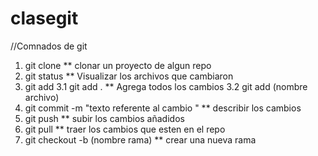 # clasegit

//Comnados de git

1. git clone \*\* clonar un proyecto de algun repo
2. git status \*\* Visualizar los archivos que cambiaron
3. git add
   3.1 git add . \*\* Agrega todos los cambios
   3.2 git add (nombre archivo)
4. git commit -m "texto referente al cambio " \*\* describir los cambios
5. git push \*\* subir los cambios añadidos
6. git pull \*\* traer los cambios que esten en el repo
7. git checkout -b (nombre rama) \*\* crear una nueva rama

